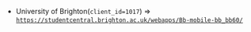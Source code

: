  - University of Brighton(`client_id=1017`) => [`https://studentcentral.brighton.ac.uk/webapps/Bb-mobile-bb_bb60/`](https://studentcentral.brighton.ac.uk/webapps/Bb-mobile-bb_bb60/)

